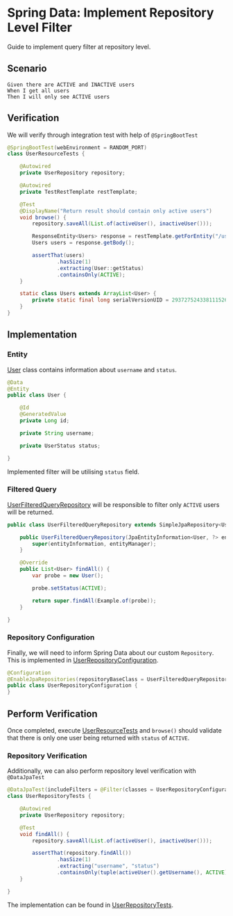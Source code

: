 # Spring Data: Implement Repository Level Filter

Guide to implement query filter at repository level.

## Scenario

```gherkin
Given there are ACTIVE and INACTIVE users
When I get all users
Then I will only see ACTIVE users
```

## Verification

We will verify through integration test with help of `@SpringBootTest`

```java
@SpringBootTest(webEnvironment = RANDOM_PORT)
class UserResourceTests {

    @Autowired
    private UserRepository repository;

    @Autowired
    private TestRestTemplate restTemplate;

    @Test
    @DisplayName("Return result should contain only active users")
    void browse() {
        repository.saveAll(List.of(activeUser(), inactiveUser()));

        ResponseEntity<Users> response = restTemplate.getForEntity("/users", Users.class);
        Users users = response.getBody();

        assertThat(users)
                .hasSize(1)
                .extracting(User::getStatus)
                .containsOnly(ACTIVE);
    }

    static class Users extends ArrayList<User> {
        private static final long serialVersionUID = 2937275243381115269L;
    }
}
```

## Implementation

### Entity

[User](src/main/java/zin/rashidi/springdatafilterquery/user/User.java) class contains information about `username` and
`status`.

```java
@Data
@Entity
public class User {

    @Id
    @GeneratedValue
    private Long id;

    private String username;

    private UserStatus status;

}
```

Implemented filter will be utilising `status` field.

### Filtered Query

[UserFilteredQueryRepository](src/main/java/zin/rashidi/springdatafilterquery/user/UserFilteredQueryRepository.java)
will be responsible to filter only `ACTIVE` users will be returned.

```java
public class UserFilteredQueryRepository extends SimpleJpaRepository<User, Long> {

    public UserFilteredQueryRepository(JpaEntityInformation<User, ?> entityInformation, EntityManager entityManager) {
        super(entityInformation, entityManager);
    }

    @Override
    public List<User> findAll() {
        var probe = new User();

        probe.setStatus(ACTIVE);

        return super.findAll(Example.of(probe));
    }

}
```

### Repository Configuration

Finally, we will need to inform Spring Data about our custom `Repository`. This is implemented in
[UserRepositoryConfiguration](src/main/java/zin/rashidi/springdatafilterquery/user/UserRepositoryConfiguration.java).

```java
@Configuration
@EnableJpaRepositories(repositoryBaseClass = UserFilteredQueryRepository.class)
public class UserRepositoryConfiguration {
}
```

## Perform Verification

Once completed, execute [UserResourceTests](src/test/java/zin/rashidi/springdatafilterquery/user/UserResourceTests.java)
and `browse()` should validate that there is only one user being returned with `status` of `ACTIVE`.

### Repository Verification

Additionally, we can also perform repository level verification with `@DataJpaTest`

```java
@DataJpaTest(includeFilters = @Filter(classes = UserRepositoryConfiguration.class, type = ASSIGNABLE_TYPE))
class UserRepositoryTests {

    @Autowired
    private UserRepository repository;

    @Test
    void findAll() {
        repository.saveAll(List.of(activeUser(), inactiveUser()));

        assertThat(repository.findAll())
                .hasSize(1)
                .extracting("username", "status")
                .containsOnly(tuple(activeUser().getUsername(), ACTIVE));
    }

}
```

The implementation can be found
in [UserRepositoryTests](src/test/java/zin/rashidi/springdatafilterquery/user/UserRepositoryTests.java).
